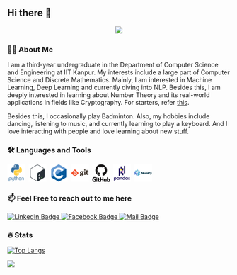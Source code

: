 ## Hi there 👋

<!--
**PriyaGole/PriyaGole** is a ✨ _special_ ✨ repository because its `README.md` (this file) appears on your GitHub profile.

Here are some ideas to get you started:

- 🔭 I’m currently working on ...
- 🌱 I’m currently learning ...
- 👯 I’m looking to collaborate on ...
- 🤔 I’m looking for help with ...
- 💬 Ask me about ...
- 📫 How to reach me: ...
- 😄 Pronouns: ...
- ⚡ Fun fact: ...
-->

<div id="header" align="center">
  <img src="https://media.giphy.com/media/jTNG3RF6EwbkpD4LZx/giphy.gif" width="65%"/>
</div>

### :woman_technologist: About Me

I am a third-year undergraduate in the Department of Computer Science and Engineering at IIT Kanpur.
My interests include a large part of Computer Science and Discrete Mathematics. Mainly, I am interested in Machine Learning, Deep Learning and currently diving into NLP. Besides this, I am deeply interested in learning about Number Theory and its real-world applications in fields like Cryptography. For starters, refer [this](https://abhishekshree.xyz/number-theory-applications/).  

Besides this, I occasionally play Badminton. Also, my hobbies include dancing, listening to music, and currently learning to play a keyboard. And I love interacting with people and love learning about new stuff.

### :hammer_and_wrench: Languages and Tools 

<div>
  <img src="https://github.com/devicons/devicon/blob/master/icons/python/python-original-wordmark.svg" title="Python" alt="Python" width="40" height="40"/>&nbsp;
  <img src="https://github.com/devicons/devicon/blob/master/icons/bash/bash-original.svg" title="Bash" alt="Bash" width="40" height="40"/>&nbsp;
  <img src="https://github.com/devicons/devicon/blob/master/icons/c/c-original.svg" title="C" alt="C" width="40" height="40"/>&nbsp;
  <img src="https://github.com/devicons/devicon/blob/master/icons/git/git-original-wordmark.svg" title="Git" alt="Git" width="40" height="40"/>&nbsp;
  <img src="https://github.com/devicons/devicon/blob/master/icons/github/github-original-wordmark.svg" title="Github" alt="Github" width="40" height="40"/>&nbsp;
  <img src="https://github.com/devicons/devicon/blob/master/icons/pandas/pandas-original-wordmark.svg" alt="pandas" width="40" height="40"/>&nbsp;
  <img src="https://github.com/devicons/devicon/blob/master/icons/numpy/numpy-original-wordmark.svg" title="Numpy" alt="Numpy" width="40" height="40"/>&nbsp;
</div>

### 📫 Feel Free to reach out to me here

<div id="badges">
  <a href="https://www.linkedin.com/in/priya-gole-99700a202/">
    <img src="https://img.shields.io/badge/LinkedIn-blue?style=for-the-badge&logo=linkedin&logoColor=white" alt="LinkedIn Badge"/>
  </a>
  <a href="https://www.facebook.com/priya.gole.399488/">
    <img src="https://img.shields.io/badge/-Facebook-blue?style=for-the-badge&logo=facebook&logoColor=white" alt="Facebook Badge"/>
  </a>
  <a href="priyagole24@gmail.com">
    <img src="https://img.shields.io/badge/-mail-red?style=for-the-badge&logo=mail&logoColor=white" alt="Mail Badge"/>
  </a>
</div>


### :fire: Stats  

[![Top Langs](https://github-readme-stats.vercel.app/api/top-langs/?username=PriyaGole&layout=compact&theme=vision-friendly-dark)](https://github.com/anuraghazra/github-readme-stats)

![](https://komarev.com/ghpvc/?username=PriyaGolet&color=blueviolet)




